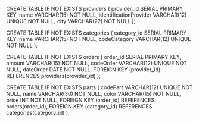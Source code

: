 CREATE TABLE IF NOT EXISTS providers (
provider_id SERIAL PRIMARY KEY,
name VARCHAR(15) NOT NULL,
identificationProvider VARCHAR(12) UNIQUE NOT NULL,
city VARCHAR(22) NOT NULL
);

CREATE TABLE IF NOT EXISTS categories (
category_id SERIAL PRIMARY KEY,
name VARCHAR(15) NOT NULL,
codeCategory VARCHAR(12) UNIQUE NOT NULL
);

CREATE TABLE IF NOT EXISTS orders (
order_id SERIAL PRIMARY KEY,
amount VARCHAR(15) NOT NULL,
codeOrder VARCHAR(12) UNIQUE NOT NULL,
dateOrder DATE NOT NULL,
FOREIGN KEY (provider_id)
REFERENCES providers(provider_id)
);

CREATE TABLE IF NOT EXISTS parts (
codePart VARCHAR(12) UNIQUE NOT NULL,
name VARCHAR(30) NOT NULL,
color VARCHAR(15) NOT NULL,
price INT NOT NULL,
FOREIGN KEY (order_id)
REFERENCES orders(order_id),
FOREIGN KEY (category_id)
REFERENCES categories(category_id)
);
